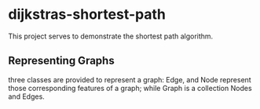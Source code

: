 # dijkstras-shortest-path
This project serves to demonstrate the shortest path algorithm.

## Representing Graphs
three classes are provided to represent a graph: Edge, and Node represent those corresponding features of a graph;
while Graph is a collection Nodes and Edges.

